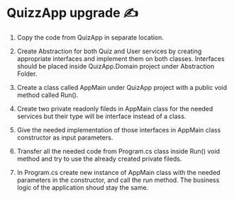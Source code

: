 # QuizzApp upgrade ✍

1. Copy the code from QuizApp in separate location.

2. Create Abstraction for both Quiz and User services by creating appropriate interfaces and implement them on both classes. Interfaces should be placed inside QuizApp.Domain project under Abstraction Folder.

3. Create a class called AppMain under QuizApp project with a public void method called Run().

4. Create two private readonly fileds in AppMain class for the needed services but their type will be interface instead of a class.

5. Give the needed implementation of those interfaces in AppMain class constructor as input parameters.

6. Transfer all the needed code from Program.cs class inside Run() void method and try to use the already created private fileds.

7. In Program.cs create new instance of AppMain class with the needed parameters in the constructor, and call the run method. The business logic of the application shoud stay the same. 